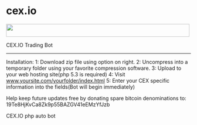 cex.io
======
<a href="https://cex.io/r/0/HikeNH/0/" title="CEX.io - Bitcoin Commodity Exchange" target="_blank"><img src="http://cex.io/informer/HikeNH/54b8d061f4323dd4f78854bd3cd4953a/" width="500" height="35" border="0"></a>

CEX.IO
Trading Bot
________________________
Installation:
1: Download zip file using option on right.
2: Uncompress into a temporary folder using your favorite compression software.
3: Upload to your web hosting site(php 5.3 is required)
4: Visit www.yoursite.com/yourfolder/index.html
5: Enter your CEX specific information into the fields(Bot will begin immediately)

Help keep future updates free by donating spare bitcoin denominations to:
19Te8HjKvCa8Zk9p55BAZGV41eEMzYfJzb


CEX.IO php auto bot

